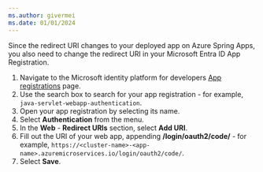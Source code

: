 ```yaml
---
ms.author: givermei
ms.date: 01/01/2024
---
```


Since the redirect URI changes to your deployed app on Azure Spring Apps, you also need to change the redirect URI in your Microsoft Entra ID App Registration.

1. Navigate to the Microsoft identity platform for developers [App registrations](https://go.microsoft.com/fwlink/?linkid=2083908) page.
1. Use the search box to search for your app registration - for example, `java-servlet-webapp-authentication`.
1. Open your app registration by selecting its name.
1. Select **Authentication** from the menu.
1. In the **Web** - **Redirect URIs** section, select **Add URI**.
1. Fill out the URI of your web app, appending **/login/oauth2/code/** - for example, `https://<cluster-name>-<app-name>.azuremicroservices.io/login/oauth2/code/`.
1. Select **Save**.
